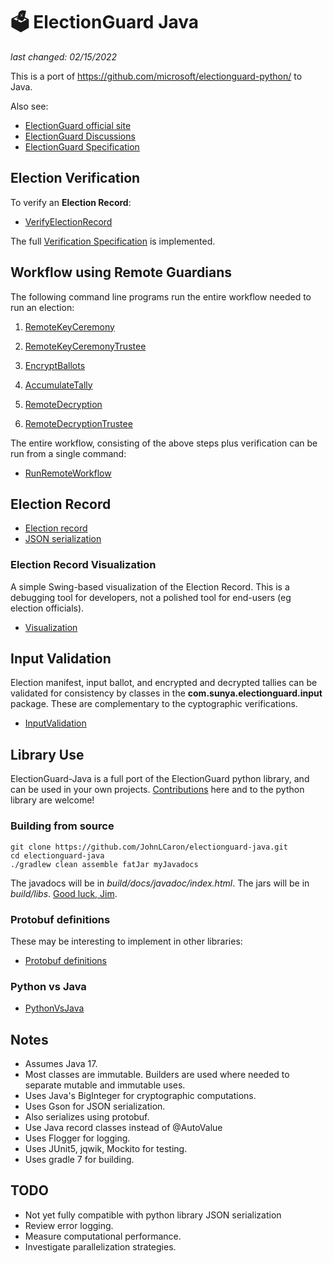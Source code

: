 # 🗳 ElectionGuard Java
_last changed: 02/15/2022_

This is a port of https://github.com/microsoft/electionguard-python/ to Java.

Also see:
 * [ElectionGuard official site](https://www.electionguard.vote/) 
 * [ElectionGuard Discussions](https://github.com/microsoft/electionguard/)
 * [ElectionGuard Specification](https://www.electionguard.vote/spec/)

## Election Verification

To verify an __Election Record__:

*   [VerifyElectionRecord](https://github.com/JohnLCaron/electionguard-java/blob/master/docs/VerifyElectionRecord.md)

The full [Verification Specification](https://www.electionguard.vote/spec/0.95.0/9_Verifier_construction/) is implemented.

## Workflow using Remote Guardians

The following command line programs run the entire workflow needed to run an election:

1.   [RemoteKeyCeremony](https://github.com/JohnLCaron/electionguard-java/blob/master/docs/RemoteKeyCeremony.md)

2.   [RemoteKeyCeremonyTrustee](https://github.com/JohnLCaron/electionguard-java/blob/master/docs/RemoteKeyCeremonyTrustee.md)

3.   [EncryptBallots](https://github.com/JohnLCaron/electionguard-java/blob/master/docs/EncryptBallots.md)

4.   [AccumulateTally](https://github.com/JohnLCaron/electionguard-java/blob/master/docs/AccumulateTally.md)

5.   [RemoteDecryption](https://github.com/JohnLCaron/electionguard-java/blob/master/docs/RemoteDecryption.md)

6.   [RemoteDecryptionTrustee](https://github.com/JohnLCaron/electionguard-java/blob/master/docs/RemoteDecryptionTrustee.md)

The entire workflow, consisting of the above steps plus verification can be run from a single command:

*   [RunRemoteWorkflow](https://github.com/JohnLCaron/electionguard-java/blob/master/docs/RunRemoteWorkflow.md)

## Election Record

* [Election record](https://github.com/JohnLCaron/electionguard-java/blob/master/docs/ElectionRecord.md)
* [JSON serialization](https://github.com/JohnLCaron/electionguard-java/blob/master/docs/JsonSpec.md)

### Election Record Visualization

A simple Swing-based visualization of the Election Record. This is a debugging tool for developers, 
not a polished tool for end-users (eg election officials). 

*   [Visualization](https://github.com/JohnLCaron/electionguard-java/blob/master/docs/Visualization.md)

## Input Validation

Election manifest, input ballot, and encrypted and decrypted tallies can be validated for consistency 
by classes in the **com.sunya.electionguard.input** package. These are complementary to the cyptographic
verifications.

*   [InputValidation](https://github.com/JohnLCaron/electionguard-java/blob/master/docs/InputValidation.md)

## Library Use

ElectionGuard-Java is a full port of the ElectionGuard python library, and can be used in your own projects.
[Contributions](https://opensource.guide/how-to-contribute/) here and to the python library are welcome!

### Building from source

````
git clone https://github.com/JohnLCaron/electionguard-java.git
cd electionguard-java
./gradlew clean assemble fatJar myJavadocs
````

The javadocs will be in _build/docs/javadoc/index.html_.
The jars will be in _build/libs_. 
[Good luck, Jim](https://en.wikiquote.org/wiki/Mission:_Impossible).

### Protobuf definitions

These may be interesting to implement in other libraries:

*   [Protobuf definitions](https://github.com/JohnLCaron/electionguard-java/tree/master/src/main/proto/com/sunya/electionguard/proto)

### Python vs Java

*   [PythonVsJava](https://github.com/JohnLCaron/electionguard-java/blob/master/docs/PythonVsJava.md)

## Notes

 * Assumes Java 17.
 * Most classes are immutable. Builders are used where needed to separate mutable and immutable uses. 
 * Uses Java's BigInteger for cryptographic computations.
 * Uses Gson for JSON serialization. 
 * Also serializes using protobuf.
 * Use Java record classes instead of @AutoValue
 * Uses Flogger for logging.
 * Uses JUnit5, jqwik, Mockito for testing.
 * Uses gradle 7 for building.
 
## TODO

  * Not yet fully compatible with python library JSON serialization
  * Review error logging.
  * Measure computational performance.
  * Investigate parallelization strategies.


